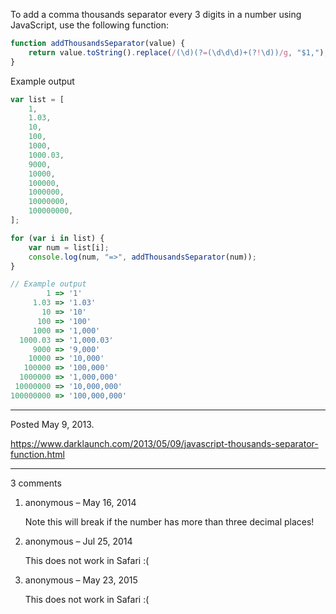 To add a comma thousands separator every 3 digits in a number using JavaScript, use the following function:

```javascript
function addThousandsSeparator(value) {
    return value.toString().replace(/(\d)(?=(\d\d\d)+(?!\d))/g, "$1,");
}
```

Example output

```javascript
var list = [
    1,
    1.03,
    10,
    100,
    1000,
    1000.03,
    9000,
    10000,
    100000,
    1000000,
    10000000,
    100000000,
];

for (var i in list) {
    var num = list[i];
    console.log(num, "=>", addThousandsSeparator(num));
}
```

```javascript
// Example output
        1 => '1'
     1.03 => '1.03'
       10 => '10'
      100 => '100'
     1000 => '1,000'
  1000.03 => '1,000.03'
     9000 => '9,000'
    10000 => '10,000'
   100000 => '100,000'
  1000000 => '1,000,000'
 10000000 => '10,000,000'
100000000 => '100,000,000'
```

---

Posted May 9, 2013.

https://www.darklaunch.com/2013/05/09/javascript-thousands-separator-function.html

---

3 comments

<ol><li><div>

anonymous &ndash; May 16, 2014<div>

Note this will break if the number has more than three decimal places!

</div></div></li><li><div>

anonymous &ndash; Jul 25, 2014<div>

This does not work in Safari :(

</div></div></li><li><div>

anonymous &ndash; May 23, 2015<div>

This does not work in Safari :(

</div></div></li></ol>